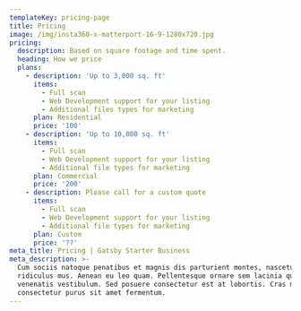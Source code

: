 ```yaml
---
templateKey: pricing-page
title: Pricing
image: /img/insta360-x-matterport-16-9-1280x720.jpg
pricing:
  description: Based on square footage and time spent.
  heading: How we price
  plans:
    - description: 'Up to 3,000 sq. ft'
      items:
        - Full scan
        - Web Development support for your listing
        - Additional files types for marketing
      plan: Residential
      price: '100'
    - description: 'Up to 10,000 sq. ft'
      items:
        - Full scan
        - Web Development support for your listing
        - Additional file types for marketing
      plan: Commercial
      price: '200'
    - description: Please call for a custom quote
      items:
        - Full scan
        - Web Development support for your listing
        - Additional file types for marketing
      plan: Custom
      price: '??'
meta_title: Pricing | Gatsby Starter Business
meta_description: >-
  Cum sociis natoque penatibus et magnis dis parturient montes, nascetur
  ridiculus mus. Aenean eu leo quam. Pellentesque ornare sem lacinia quam
  venenatis vestibulum. Sed posuere consectetur est at lobortis. Cras mattis
  consectetur purus sit amet fermentum.
---
```


